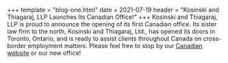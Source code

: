 +++
template = "blog-one.html"
date = 2021-07-19
header = "Kosinski and Thiagaraj, LLP Launches Its Canadian Office!"
+++
Kosinski and Thiagaraj, LLP is proud to announce the opening of its first Canadian office.  Its sister law firm to the north, Kosinski and Thiagaraj, Ltd., has opened its doors in Toronto, Ontario, and is ready to assist clients throughout Canada on cross-border employment matters.  Please feel free to stop by our [Canadian website](https://ktlawsf.ca/) or our new office!
